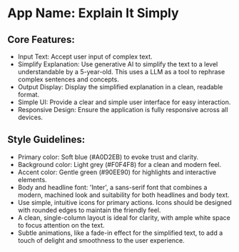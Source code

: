 # **App Name**: Explain It Simply

## Core Features:

- Input Text: Accept user input of complex text.
- Simplify Explanation: Use generative AI to simplify the text to a level understandable by a 5-year-old. This uses a LLM as a tool to rephrase complex sentences and concepts.
- Output Display: Display the simplified explanation in a clean, readable format.
- Simple UI: Provide a clear and simple user interface for easy interaction.
- Responsive Design: Ensure the application is fully responsive across all devices.

## Style Guidelines:

- Primary color: Soft blue (#A0D2EB) to evoke trust and clarity.
- Background color: Light grey (#F0F4F8) for a clean and modern feel.
- Accent color: Gentle green (#90EE90) for highlights and interactive elements.
- Body and headline font: 'Inter', a sans-serif font that combines a modern, machined look and suitability for both headlines and body text.
- Use simple, intuitive icons for primary actions. Icons should be designed with rounded edges to maintain the friendly feel.
- A clean, single-column layout is ideal for clarity, with ample white space to focus attention on the text.
- Subtle animations, like a fade-in effect for the simplified text, to add a touch of delight and smoothness to the user experience.